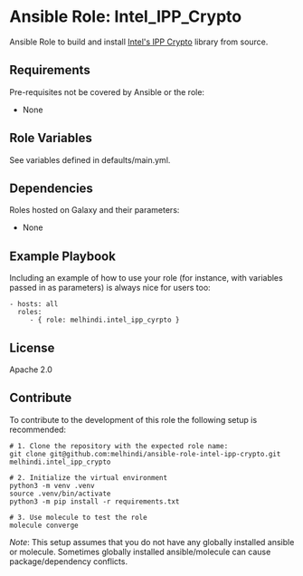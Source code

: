 Ansible Role: Intel_IPP_Crypto
=========

Ansible Role to build and install [Intel's IPP Crypto](https://github.com/intel/ipp-crypto) library from source.

Requirements
------------

Pre-requisites not be covered by Ansible or the role:
- None

Role Variables
--------------

See variables defined in defaults/main.yml.

Dependencies
------------

Roles hosted on Galaxy and their parameters:
- None

Example Playbook
----------------

Including an example of how to use your role (for instance, with variables passed in as parameters) is always nice for users too:

    - hosts: all
      roles:
         - { role: melhindi.intel_ipp_cyrpto }

License
-------

Apache 2.0

Contribute
-------

To contribute to the development of this role the following setup is recommended:

```
# 1. Clone the repository with the expected role name:
git clone git@github.com:melhindi/ansible-role-intel-ipp-crypto.git melhindi.intel_ipp_crypto

# 2. Initialize the virtual environment
python3 -m venv .venv
source .venv/bin/activate
python3 -m pip install -r requirements.txt

# 3. Use molecule to test the role
molecule converge
```
*Note*: This setup assumes that you do not have any globally installed ansible or molecule. Sometimes globally installed ansible/molecule can cause package/dependency conflicts.
